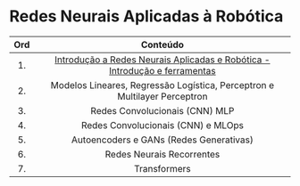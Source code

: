 # Redes Neurais Aplicadas à Robótica

| Ord | Conteúdo |
| :---: | :---: |
| 1. | [Introdução a Redes Neurais Aplicadas e Robótica - Introdução e ferramentas](01_apresentacao.md) |
| 2. | Modelos Lineares, Regressão Logística, Perceptron e Multilayer Perceptron |
| 3. | Redes Convolucionais (CNN) MLP |
| 4. | Redes Convolucionais (CNN) e MLOps |
| 5. | Autoencoders e GANs (Redes Generativas) |
| 6. | Redes Neurais Recorrentes |
| 7. | Transformers |